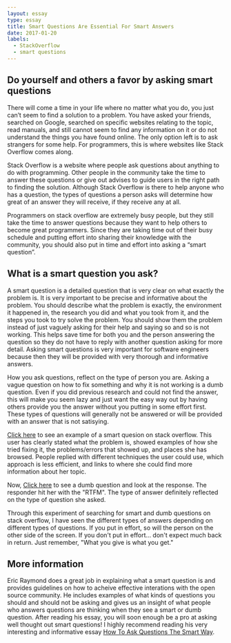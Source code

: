 ```yaml
---
layout: essay
type: essay
title: Smart Questions Are Essential For Smart Answers
date: 2017-01-20
labels:
  - StackOverflow
  - smart questions
---
```

## Do yourself and others a favor by asking smart questions

There will come a time in your life where no matter what you do, you just can’t seem to find a solution to a problem. You have asked your friends, searched on Google, searched on specific websites relating to the topic, read manuals, and still cannot seem to find any information on it or do not understand the things you have found online. The only option left is to ask strangers for some help. For programmers, this is where websites like Stack Overflow comes along.

Stack Overflow is a website where people ask questions about anything to do with programming. Other people in the community take the time to answer these questions or give out advises to guide users in the right path to finding the solution. Although Stack Overflow is there to help anyone who has a question, the types of questions a person asks will determine how great of an answer they will receive, if they receive any at all. 

Programmers on stack overflow are extremely busy people, but they still take the time to answer questions because they want to help others to become great programmers. Since they are taking time out of their busy schedule and putting effort into sharing their knowledge with the community, you should also put in time and effort into asking a “smart question”. 

## What is a smart question you ask?

A smart question is a detailed question that is very clear on what exactly the problem is. It is very important to be precise and informative about the problem. You should describe what the problem is exactly, the environment it happened in, the research you did and what you took from it, and the steps you took to try solve the problem. You should show them the problem instead of just vaguely asking for their help and saying so and so is not working. This helps save time for both you and the person answering the question so they do not have to reply with another question asking for more detail. Asking smart questions is very important for software engineers because then they will be provided with very thorough and informative answers. 

How you ask questions, reflect on the type of person you are. Asking a vague question on how to fix something and why it is not working is a dumb question. Even if you did previous research and could not find the answer, this will make you seem lazy and just want the easy way out by having others provide you the answer without you putting in some effort first. These types of questions will generally not be answered or will be provided with an answer that is not satisying. 

[Click here](http://stackoverflow.com/questions/363681/generating-random-integers-in-a-specific-range/363692#363692) to see an example of a smart quesion on stack overflow. This user has clearly stated what the problem is, showed examples of how she tried fixing it, the problems/errors that showed up, and places she has browsed. People replied with different techniques the user could use, which approach is less efficient, and links to where she could find more information about her topic. 

Now, [Click here](http://stackoverflow.com/questions/33791459/modx-revo-anchor-site-start-url/34048870#34048870) to see a dumb question and look at the response. The responder hit her with the "RTFM". The type of answer definitely reflected on the type of question she asked.

Through this experiment of searching for smart and dumb questions on stack overflow, I have seen the different types of answers depending on different types of questions. If you put in effort, so will the person on the other side of the screen. If you don't put in effort... don't expect much back in return. Just remember, "What you give is what you get."

## More information

Eric Raymond does a great job in explaining what a smart question is and provides guidelines on how to acheive effective interations with the open source community. He includes examples of what kinds of questions you should and should not be asking and gives us an insight of what people who answers questions are thinking when they see a smart or dumb question. After reading his essay, you will soon enough be a pro at asking well thought out smart questions! I highly recommend reading his very interesting and informative essay [How To Ask Questions The Smart Way](http://www.catb.org/esr/faqs/smart-questions.html). 

